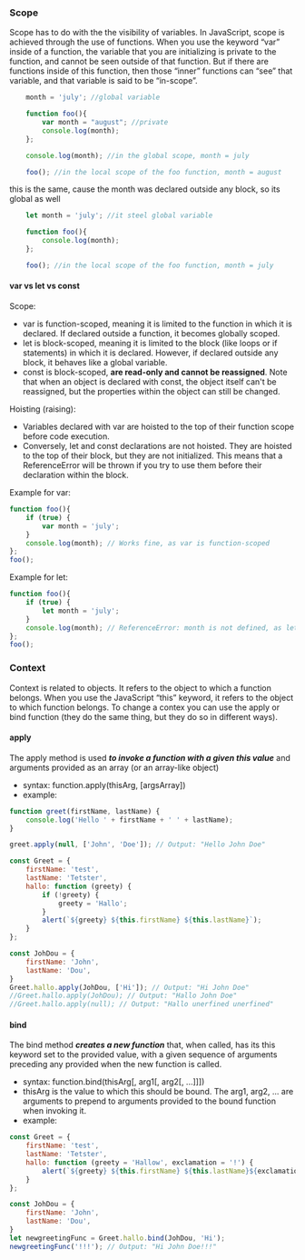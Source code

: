 ### Scope
Scope has to do with the the visibility of variables. 
In JavaScript, scope is achieved through the use of functions. 
When you use the keyword “var” inside of a function, the variable that you are initializing is private to the function, and cannot be seen outside of that function. 
But if there are functions inside of this function, then those “inner” functions can “see” that variable, and that variable is said to be “in-scope”. 
```javascript
    month = 'july'; //global variable

    function foo(){
        var month = "august"; //private
        console.log(month);
    };

    console.log(month); //in the global scope, month = july

    foo(); //in the local scope of the foo function, month = august
```
this is the same, cause the month was declared outside any block, so its global as well 
```javascript
    let month = 'july'; //it steel global variable

    function foo(){
        console.log(month);
    };

    foo(); //in the local scope of the foo function, month = july
```

#### var vs let vs const
   Scope:
   - var is function-scoped, meaning it is limited to the function in which it is declared. If declared outside a function, it becomes globally scoped.
   - let is block-scoped, meaning it is limited to the block (like loops or if statements) in which it is declared. However, if declared outside any block, it behaves like a global variable.
   - const is block-scoped, **are read-only and cannot be reassigned**. Note that when an object is declared with const, the object itself can't be reassigned, but the properties within the object can still be changed.
   
Hoisting (raising):
   - Variables declared with var are hoisted to the top of their function scope before code execution.
   - Conversely, let and const declarations are not hoisted. They are hoisted to the top of their block, 
but they are not initialized. This means that a ReferenceError will be thrown if you try to use them before their declaration within the block.

   Example for var:
```javascript
function foo(){
    if (true) {
        var month = 'july'; 
    }
    console.log(month); // Works fine, as var is function-scoped
};
foo();
```

Example for let:
```javascript
function foo(){
    if (true) {
        let month = 'july'; 
    }
    console.log(month); // ReferenceError: month is not defined, as let is block-scoped
};
foo();
```

### Context
Context is related to objects. It refers to the object to which a function belongs. 
When you use the JavaScript “this” keyword, it refers to the object to which function belongs.
To change a contex you can use the apply or bind function (they do the same thing, but they do so in different ways).
#### apply
The apply method is used **_to invoke a function with a given this value_** and arguments provided as an array (or an array-like object)
- syntax: function.apply(thisArg, [argsArray])
- example:
```javascript
function greet(firstName, lastName) {
    console.log('Hello ' + firstName + ' ' + lastName);
}

greet.apply(null, ['John', 'Doe']); // Output: "Hello John Doe"
```

```javascript
const Greet = {
    firstName: 'test',
    lastName: 'Tetster',
    hallo: function (greety) {
        if (!greety) {
            greety = 'Hallo';
        }
        alert(`${greety} ${this.firstName} ${this.lastName}`);
    }
};

const JohDou = {
    firstName: 'John',
    lastName: 'Dou',
}
Greet.hallo.apply(JohDou, ['Hi']); // Output: "Hi John Doe"
//Greet.hallo.apply(JohDou); // Output: "Hallo John Doe"
//Greet.hallo.apply(null); // Output: "Hallo unerfined unerfined"
```
#### bind
The bind method _**creates a new function**_ that, when called, has its this keyword set to the provided value, 
with a given sequence of arguments preceding any provided when the new function is called.
- syntax: function.bind(thisArg[, arg1[, arg2[, ...]]])
- thisArg is the value to which this should be bound. The arg1, arg2, ... are arguments to prepend to arguments provided to the bound function when invoking it.
- example:
```javascript
const Greet = {
    firstName: 'test',
    lastName: 'Tetster',
    hallo: function (greety = 'Hallow', exclamation = '!') {
        alert(`${greety} ${this.firstName} ${this.lastName}${exclamation}`);
    }
};

const JohDou = {
    firstName: 'John',
    lastName: 'Dou',
}
let newgreetingFunc = Greet.hallo.bind(JohDou, 'Hi');
newgreetingFunc('!!!'); // Output: "Hi John Doe!!!"
```